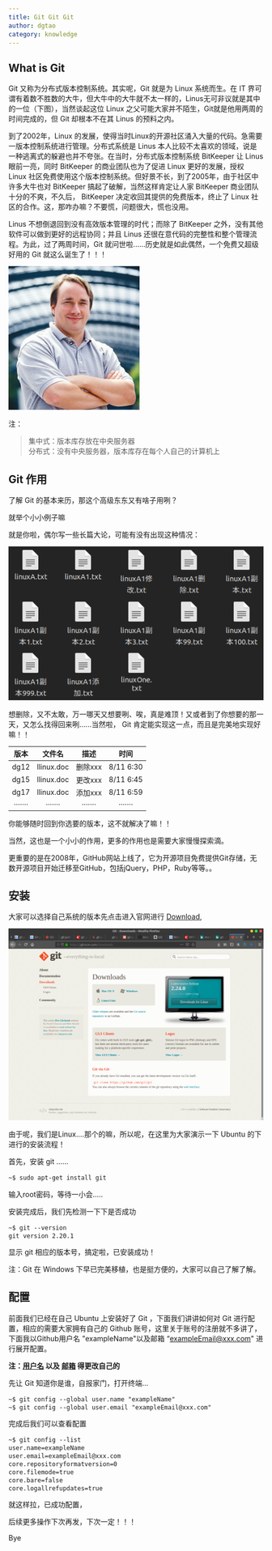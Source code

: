 ```yaml
---
title: Git Git Git
author: dgtao
category: knowledge
---
```


## What is Git

Git 又称为分布式版本控制系统。其实呢，Git 就是为 Linux 系统而生。在 IT 界可谓有着数不胜数的大牛，但大牛中的大牛就不太一样的，Linus无可非议就是其中的一位（下图），当然谈起这位 Linux 之父可能大家并不陌生，Git就是他用两周的时间完成的，但 Git 却根本不在其 Linus 的预料之内。

到了2002年，Linux 的发展，使得当时Linux的开源社区涌入大量的代码。急需要一版本控制系统进行管理。分布式系统是 Linus 本人比较不太喜欢的领域，说是一种逃离式的躲避也并不夸张。在当时，分布式版本控制系统 BitKeeper 让 Linus 眼前一亮，同时 BitKeeper 的商业团队也为了促进 Linux 更好的发展，授权 Linux 社区免费使用这个版本控制系统。但好景不长，到了2005年，由于社区中许多大牛也对 BitKeeper 搞起了破解，当然这样肯定让人家 BitKeeper 商业团队十分的不爽，不久后， BitKeeper 决定收回其提供的免费版本，终止了 Linux 社区的合作。这，那咋办嘛？不要慌，问题很大，慌也没用。

Linus 不想倒退回到没有高效版本管理的时代；而除了 BitKeeper 之外，没有其他软件可以做到更好的远程协同；并且 Linus 还很在意代码的完整性和整个管理流程。为此，过了两周时间，Git 就问世啦......历史就是如此偶然，一个免费又超级好用的 Git 就这么诞生了！！！

![Linus 老人家](../public/assets/git-1/linus-torvalds.png)

注：

> 集中式：版本库存放在中央服务器                                            
> 分布式：没有中央服务器，版本库存在每个人自己的计算机上

## Git 作用

了解 Git 的基本来历，那这个高级东东又有啥子用咧？

就举个小小例子嘛

就是你啦，偶尔写一些长篇大论，可能有没有出现这种情况：

![小问题](../public/assets/git-1/messy-versions.png)

想删除，又不太敢，万一哪天又想要咧、唉，真是难顶！又或者到了你想要的那一天，又怎么找得回来咧......当然啦， Git 肯定能实现这一点，而且是完美地实现好嘛！！

|  版本   |   文件名   |  描述   |   时间    |
| :-----: | :--------: | :-----: | :-------: |
|  dg12   | llinux.doc | 删除xxx | 8/11 6:30 |
|  dg15   | llinux.doc | 更改xxx | 8/11 6:45 |
|  dg17   | llinux.doc | 添加xxx | 8/11 6:59 |
| ······· |  ·······   | ······· |  ·······  |


你能够随时回到你选要的版本，这不就解决了嘛！！

当然，这也是一个小小的作用，更多的作用也是需要大家慢慢探索滴。

更重要的是在2008年，GitHub网站上线了，它为开源项目免费提供Git存储，无数开源项目开始迁移至GitHub，包括jQuery，PHP，Ruby等等。。

## 安装

大家可以选择自己系统的版本先点击进入官网进行 [Download](https://git-scm.com/downloads),

![下载页面](../public/assets/git-1/download.png)

由于呢，我们是Linux....那个的嘛，所以呢，在这里为大家演示一下 Ubuntu 的下进行的安装流程！

首先，安装 git ......

``` sh
~$ sudo apt-get install git 
```

输入root密码，等待一小会.....

安装完成后，我们先检测一下下是否成功

```shell
~$ git --version
git version 2.20.1
```

显示 git 相应的版本号，搞定啦，已安装成功！

注：Git 在 Windows 下早已完美移植，也是挺方便的，大家可以自己了解了解。 

## 配置

前面我们已经在自己 Ubuntu 上安装好了 Git ，下面我们讲讲如何对 Git 进行配置，相应的需要大家拥有自己的 Github 账号，这里关于账号的注册就不多讲了，下面我以Github用户名 ”exampleName"以及邮箱 “exampleEmail@xxx.com" 进行展开配置。

**注：<u>用户名</u> 以及 <u>邮箱</u> 得更改自己的**

先让 Git 知道你是谁，自报家门，打开终端...

```shell
~$ git config --global user.name "exampleName"
~$ git config --global user.email "exampleEmail@xxx.com"
```

完成后我们可以查看配置

```shell
~$ git config --list
user.name=exampleName
user.email=exampleEmail@xxx.com
core.repositoryformatversion=0
core.filemode=true
core.bare=false
core.logallrefupdates=true
```

就这样拉，已成功配置，

后续更多操作下次再发，下次一定！！！

Bye
